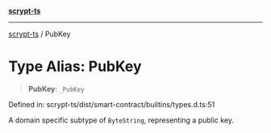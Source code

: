 [**scrypt-ts**](../README.md)

***

[scrypt-ts](../globals.md) / PubKey

# Type Alias: PubKey

> **PubKey**: `_PubKey`

Defined in: scrypt-ts/dist/smart-contract/builtins/types.d.ts:51

A domain specific subtype of `ByteString`, representing a public key.
